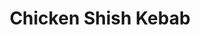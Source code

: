 ---
title: Chicken Shish Kebab
metadata:
  course: Main
  servings: '4'
  title: Chicken Shish Kebab
ingredients:
- name: garlic
  amount: 2 cloves
- name: paprika
  amount: 1 tsp
- name: onion
  amount: '1'
- name: yogurt
  amount: 0.5 cups
- name: vegetable oil
  amount: 3 tbsp
- name: black pepper
  amount: 1 tsp
- name: "tomato pur\xE9e"
  amount: 2 tbsp
- name: chicken breasts
  amount: '2'
- name: salt
  amount: 1 tsp
cookware:
- name: bowl
- name: bowl
- name: sieve
- name: wooden spoon
steps:
- description: Peel the onion, and garlic and then grate with a fine grater to make
    a pulp into a bowl.
- description: Pour the pulp, and any remaining juices, into another bowl through
    a sieve, using a wooden spoon to press out the juices from the pulp. Throw away
    the pulp once you've squeezed out all of the juice.
- description: "Now mix in the greek yogurt, vegetable oil, tomato pur\xE9e, black
    pepper, paprika, and salt."
- description: Dry the chicken breasts with paper towels, then cut into small bite-size
    chunks and add them to the marinade.
- description: Leave the chicken to marinate in the fridge overnight, or at least
    4 hours.
- description: The chicken can now be cooked on the BBQ, using the grill setting of
    your oven, or by putting the chicken on a tray in the oven for 30 minutes.

---